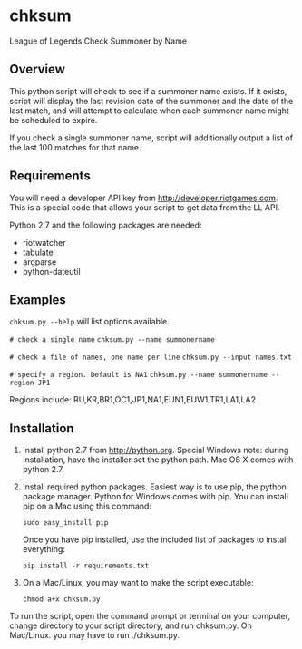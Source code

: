 # chksum
League of Legends Check Summoner by Name

Overview
--------
This python script will check to see if a summoner name exists. If it exists, script will display the last revision date of the summoner and the date of the last match, and will attempt to calculate when each summoner name might be scheduled to expire.

If you check a single summoner name, script will additionally output a list of the last 100 matches for that name.

Requirements
------------
You will need a developer API key from <http://developer.riotgames.com>. 
This is a special code that allows your script to get data from the LL API.

Python 2.7 and the following packages are needed:

* riotwatcher
* tabulate
* argparse
* python-dateutil

Examples
--------
`chksum.py --help` will list options available.

`# check a single name`
`chksum.py --name summonername`

`# check a file of names, one name per line`
`chksum.py --input names.txt`

`# specify a region. Default is NA1`
`chksum.py --name summonername --region JP1`

Regions include: 
RU,KR,BR1,OC1,JP1,NA1,EUN1,EUW1,TR1,LA1,LA2

Installation
------------
1. Install python 2.7 from <http://python.org>. Special Windows note: during installation, have the installer set the python path. Mac OS X comes with python 2.7.

2. Install required python packages. Easiest way is to use pip, the python package manager. Python for Windows comes with pip. You can install pip on a Mac using this command:

    `sudo easy_install pip`

    Once you have pip installed, use the included list of packages to install everything:

    `pip install -r requirements.txt`

3. On a Mac/Linux, you may want to make the script executable:

    `chmod a+x chksum.py`

To run the script, open the command prompt or terminal on your computer, change directory to your script directory, and run chksum.py. On Mac/Linux. you may have to run ./chksum.py.

